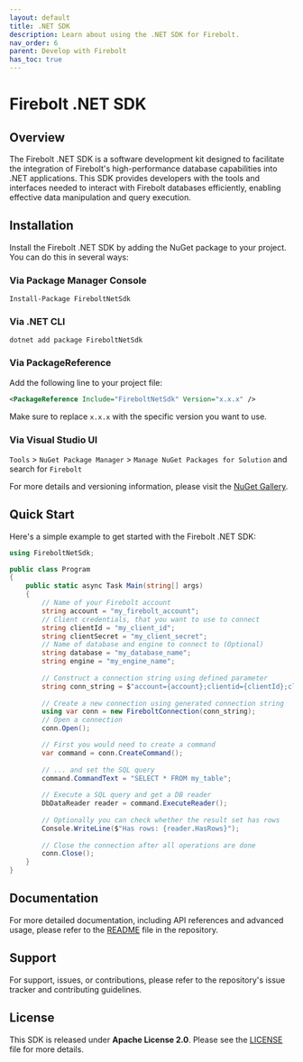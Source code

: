 ```yaml
---
layout: default
title: .NET SDK
description: Learn about using the .NET SDK for Firebolt.
nav_order: 6
parent: Develop with Firebolt
has_toc: true
---
```


# Firebolt .NET SDK

## Overview
The Firebolt .NET SDK is a software development kit designed to facilitate the integration of Firebolt's high-performance database capabilities into .NET applications. This SDK provides developers with the tools and interfaces needed to interact with Firebolt databases efficiently, enabling effective data manipulation and query execution.

## Installation
Install the Firebolt .NET SDK by adding the NuGet package to your project. You can do this in several ways:

### Via Package Manager Console
```shell
Install-Package FireboltNetSdk
```

### Via .NET CLI
```shell
dotnet add package FireboltNetSdk
```

### Via PackageReference
Add the following line to your project file:
```xml
<PackageReference Include="FireboltNetSdk" Version="x.x.x" />
```
Make sure to replace `x.x.x` with the specific version you want to use.
### Via **Visual Studio UI**
`Tools` > `NuGet Package Manager` > `Manage NuGet Packages for Solution` and search for `Firebolt` 

For more details and versioning information, please visit the [NuGet Gallery](https://www.nuget.org/packages/FireboltNetSdk/).

## Quick Start
Here's a simple example to get started with the Firebolt .NET SDK:

```cs
using FireboltNetSdk;

public class Program
{
    public static async Task Main(string[] args)
    {
        // Name of your Firebolt account
        string account = "my_firebolt_account";
        // Client credentials, that you want to use to connect
        string clientId = "my_client_id";
        string clientSecret = "my_client_secret";
        // Name of database and engine to connect to (Optional)
        string database = "my_database_name";
        string engine = "my_engine_name";
        
        // Construct a connection string using defined parameter
        string conn_string = $"account={account};clientid={clientId};clientsecret={clientSecret};database={database};engine={engine}";
        
        // Create a new connection using generated connection string
        using var conn = new FireboltConnection(conn_string);
        // Open a connection
        conn.Open();

        // First you would need to create a command
        var command = conn.CreateCommand();
        
        // ... and set the SQL query
        command.CommandText = "SELECT * FROM my_table";
        
        // Execute a SQL query and get a DB reader
        DbDataReader reader = command.ExecuteReader();
        
        // Optionally you can check whether the result set has rows
        Console.WriteLine($"Has rows: {reader.HasRows}");
        
        // Close the connection after all operations are done
        conn.Close();
    }
}
```

## Documentation
For more detailed documentation, including API references and advanced usage, please refer to the [README](https://github.com/firebolt-db/firebolt-net-sdk/blob/main/README.md) file in the repository.

## Support
For support, issues, or contributions, please refer to the repository's issue tracker and contributing guidelines.

## License
This SDK is released under **Apache License 2.0**. Please see the [LICENSE](https://github.com/firebolt-db/firebolt-net-sdk/blob/main/LICENSE) file for more details.